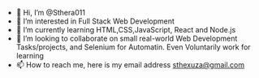 - 👋 Hi, I’m @Sthera011
- 👀 I’m interested in Full Stack Web Development 
- 🌱 I’m currently learning HTML,CSS,JavaScript, React and Node.js
- 💞️ I’m looking to collaborate on small real-world Web Development Tasks/projects, and Selenium for Automatin. Even Voluntarily work for learning 
- 📫 How to reach me, here is my email address sthexuza@gmail.com

<!---
Sthera011/Sthera011 is a ✨ special ✨ repository because its `README.md` (this file) appears on your GitHub profile.
You can click the Preview link to take a look at your changes.
--->
